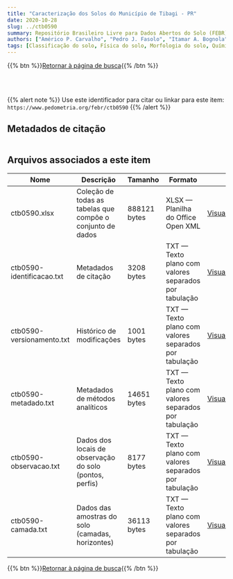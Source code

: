 ```yaml
---
title: "Caracterização dos Solos do Município de Tibagi - PR"
date: 2020-10-28
slug: ../ctb0590
summary: Repositório Brasileiro Livre para Dados Abertos do Solo (FEBR) | A febre dos dados de solo no Brasil
authors: ["Américo P. Carvalho", "Pedro J. Fasolo", "Itamar A. Bognola", "Reinaldo O. Potter", "Silvio B. Bhering", "Lucieta G. Martorano."]
tags: [Classificação do solo, Física do solo, Morfologia do solo, Química do solo,Reconhecimento do solo]
---
```


<style>
div.alert > div {
    font-size: 0.8rem;
}
</style>

{{% btn %}}<a href="/febr/buscar/">Retornar à página de busca</a>{{% /btn %}}

<br>
<br>

{{% alert note %}}
Use este identificador para citar ou linkar para este item: `https://www.pedometria.org/febr/ctb0590`
{{% /alert %}}

## Metadados de citação

<table>
<!-- Fonte: https://gist.github.com/jfreels/6814721 -->
<script src="https://d3js.org/d3.v3.min.js" charset="utf-8"></script>
<script type='text/javascript' src='/febr/buscar/script.js'></script>
<script type='text/javascript'>
  d3.tsv('ctb0590-identificacao.txt',function (data) {
    var columns = ['campo', 'valor']
    tabulate(data, columns)
  })
</script>
</table>

## Arquivos associados a este item

<table style="width:100%">
  <thead>
    <tr>
      <th>Nome</th>
      <th>Descrição</th>
      <th>Tamanho</th>
      <th>Formato</th>
      <th></th>
    </tr>
  </thead>
  <tbody>
    <tr>
      <td>ctb0590.xlsx</td>
      <td>Coleção de todas as tabelas que compõe o conjunto de dados</td>
      <td>888121 bytes</td>
      <td>XLSX — Planilha do Office Open XML</td>
      <td><a href="https://cloud.utfpr.edu.br/index.php/s/Df6dhfzYJ1DDeso/download?path=%2Fctb0590&files=ctb0590.xlsx" class="btn btn-primary btn-block" role="button">Visualizar/Abrir</a></td>
    </tr>
    <tr>
      <td>ctb0590-identificacao.txt</td>
      <td>Metadados de citação</td>
      <td>3208 bytes</td>
      <td>TXT — Texto plano com valores separados por tabulação</td>
      <td><a href="https://cloud.utfpr.edu.br/index.php/s/Df6dhfzYJ1DDeso/download?path=%2Fctb0590&files=ctb0590-identificacao.txt" class="btn btn-primary btn-block" role="button">Visualizar/Abrir</a></td>
    </tr>
    <tr>
      <td>ctb0590-versionamento.txt</td>
      <td>Histórico de modificações</td>
      <td>1001 bytes</td>
      <td>TXT — Texto plano com valores separados por tabulação</td>
      <td><a href="https://cloud.utfpr.edu.br/index.php/s/Df6dhfzYJ1DDeso/download?path=%2Fctb0590&files=ctb0590-versionamento.txt" class="btn btn-primary btn-block" role="button">Visualizar/Abrir</a></td>
    </tr>
    <tr>
      <td>ctb0590-metadado.txt</td>
      <td>Metadados de métodos analíticos</td>
      <td>14651 bytes</td>
      <td>TXT — Texto plano com valores separados por tabulação</td>
      <td><a href="https://cloud.utfpr.edu.br/index.php/s/Df6dhfzYJ1DDeso/download?path=%2Fctb0590&files=ctb0590-metadado.txt" class="btn btn-primary btn-block" role="button">Visualizar/Abrir</a></td>
    </tr>
    <tr>
      <td>ctb0590-observacao.txt</td>
      <td>Dados dos locais de observação do solo (pontos, perfis)</td>
      <td>8177 bytes</td>
      <td>TXT — Texto plano com valores separados por tabulação</td>
      <td><a href="https://cloud.utfpr.edu.br/index.php/s/Df6dhfzYJ1DDeso/download?path=%2Fctb0590&files=ctb0590-observacao.txt" class="btn btn-primary btn-block" role="button">Visualizar/Abrir</a></td>
    </tr>
    <tr>
      <td>ctb0590-camada.txt</td>
      <td>Dados das amostras do solo (camadas, horizontes)</td>
      <td>36113 bytes</td>
      <td>TXT — Texto plano com valores separados por tabulação</td>
      <td><a href="https://cloud.utfpr.edu.br/index.php/s/Df6dhfzYJ1DDeso/download?path=%2Fctb0590&files=ctb0590-camada.txt" class="btn btn-primary btn-block" role="button">Visualizar/Abrir</a></td>
    </tr>
  </tbody>
</table>

{{% btn %}}<a href="/febr/buscar/">Retornar à página de busca</a>{{% /btn %}}
